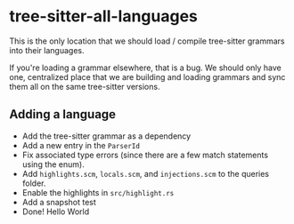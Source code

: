 # tree-sitter-all-languages

This is the only location that we should load / compile tree-sitter grammars into their languages.

If you're loading a grammar elsewhere, that is a bug. We should only have one, centralized place that
we are building and loading grammars and sync them all on the same tree-sitter versions.

## Adding a language

- Add the tree-sitter grammar as a dependency
- Add a new entry in the `ParserId`
- Fix associated type errors (since there are a few match statements using the enum).
- Add `highlights.scm`, `locals.scm`, and `injections.scm` to the queries folder.
- Enable the highlights in `src/highlight.rs`
- Add a snapshot test
- Done!
Hello World
